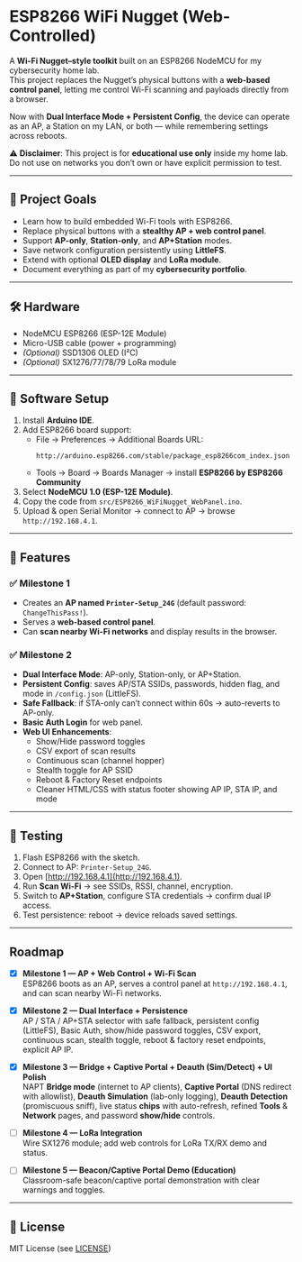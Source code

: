 # ESP8266 WiFi Nugget (Web-Controlled)

A **Wi-Fi Nugget–style toolkit** built on an ESP8266 NodeMCU for my cybersecurity home lab.  
This project replaces the Nugget’s physical buttons with a **web-based control panel**, letting me control Wi-Fi scanning and payloads directly from a browser.  

Now with **Dual Interface Mode + Persistent Config**, the device can operate as an AP, a Station on my LAN, or both — while remembering settings across reboots.  

⚠️ **Disclaimer**: This project is for **educational use only** inside my home lab.  
Do not use on networks you don’t own or have explicit permission to test.

---

## 🎯 Project Goals
- Learn how to build embedded Wi-Fi tools with ESP8266.  
- Replace physical buttons with a **stealthy AP + web control panel**.  
- Support **AP-only**, **Station-only**, and **AP+Station** modes.  
- Save network configuration persistently using **LittleFS**.  
- Extend with optional **OLED display** and **LoRa module**.  
- Document everything as part of my **cybersecurity portfolio**.  

---

## 🛠️ Hardware
- NodeMCU ESP8266 (ESP-12E Module)  
- Micro-USB cable (power + programming)  
- *(Optional)* SSD1306 OLED (I²C)  
- *(Optional)* SX1276/77/78/79 LoRa module  

---

## 🧰 Software Setup
1. Install **Arduino IDE**.  
2. Add ESP8266 board support:  
   - File → Preferences → Additional Boards URL:  
     ```
     http://arduino.esp8266.com/stable/package_esp8266com_index.json
     ```
   - Tools → Board → Boards Manager → install **ESP8266 by ESP8266 Community**  
3. Select **NodeMCU 1.0 (ESP-12E Module)**.  
4. Copy the code from `src/ESP8266_WiFiNugget_WebPanel.ino`.  
5. Upload & open Serial Monitor → connect to AP → browse `http://192.168.4.1`.  

---

## 🚀 Features
### ✅ Milestone 1
- Creates an **AP named `Printer-Setup_24G`** (default password: `ChangeThisPass!`).  
- Serves a **web-based control panel**.  
- Can **scan nearby Wi-Fi networks** and display results in the browser.  

### ✅ Milestone 2
- **Dual Interface Mode**: AP-only, Station-only, or AP+Station.  
- **Persistent Config**: saves AP/STA SSIDs, passwords, hidden flag, and mode in `/config.json` (LittleFS).  
- **Safe Fallback**: if STA-only can’t connect within 60s → auto-reverts to AP-only.  
- **Basic Auth Login** for web panel.  
- **Web UI Enhancements**:  
  - Show/Hide password toggles  
  - CSV export of scan results  
  - Continuous scan (channel hopper)  
  - Stealth toggle for AP SSID  
  - Reboot & Factory Reset endpoints  
  - Cleaner HTML/CSS with status footer showing AP IP, STA IP, and mode  

---

## 🧪 Testing
1. Flash ESP8266 with the sketch.  
2. Connect to AP: `Printer-Setup_24G`.  
3. Open [http://192.168.4.1](http://192.168.4.1).  
4. Run **Scan Wi-Fi** → see SSIDs, RSSI, channel, encryption.  
5. Switch to **AP+Station**, configure STA credentials → confirm dual IP access.  
6. Test persistence: reboot → device reloads saved settings.  

---

## Roadmap

- [x] **Milestone 1 — AP + Web Control + Wi-Fi Scan**  
  ESP8266 boots as an AP, serves a control panel at `http://192.168.4.1`, and can scan nearby Wi-Fi networks.

- [x] **Milestone 2 — Dual Interface + Persistence**  
  AP / STA / AP+STA selector with safe fallback, persistent config (LittleFS), Basic Auth, show/hide password toggles, CSV export, continuous scan, stealth toggle, reboot & factory reset endpoints, explicit AP IP.

- [x] **Milestone 3 — Bridge + Captive Portal + Deauth (Sim/Detect) + UI Polish**  
  NAPT **Bridge mode** (internet to AP clients), **Captive Portal** (DNS redirect with allowlist), **Deauth Simulation** (lab-only logging), **Deauth Detection** (promiscuous sniff), live status **chips** with auto-refresh, refined **Tools** & **Network** pages, and password **show/hide** controls.

- [ ] **Milestone 4 — LoRa Integration**  
  Wire SX1276 module; add web controls for LoRa TX/RX demo and status.

- [ ] **Milestone 5 — Beacon/Captive Portal Demo (Education)**  
  Classroom-safe beacon/captive portal demonstration with clear warnings and toggles.


---

## 📜 License
MIT License (see [LICENSE](LICENSE))